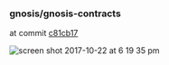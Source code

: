 ### gnosis/gnosis-contracts

at commit [c81cb17](https://github.com/gnosis/gnosis-contracts/tree/c81cb1736556c88a5cb6a7d9d2b3e2046705675b)


![screen shot 2017-10-22 at 6 19 35 pm](https://user-images.githubusercontent.com/7332026/31868872-83122218-b758-11e7-8162-2814e8b384e1.png)